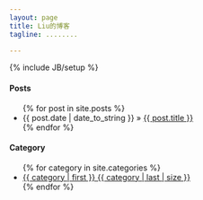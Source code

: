 ```yaml
---
layout: page
title: Liu的博客
tagline: ........

---
```

{% include JB/setup %}

<h4>Posts</h4>
<ul class="posts">
  {% for post in site.posts %}
    <li><span>{{ post.date | date_to_string }}</span> &raquo; <a href="{{ BASE_PATH }}{{ post.url }}">{{ post.title }}</a></li>
  {% endfor %}
</ul>

<h4>Category</h4>
<ul>
    {% for category in site.categories %}
    <li><a href={{ BASE_PATH }}"/categories.html" title="view allposts">{{ category | first }} {{ category | last | size }}</a>
    </li>
    {% endfor %}
</ul>
